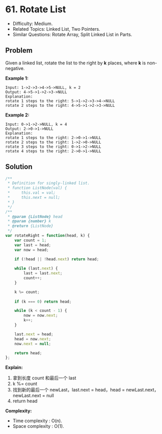 # 61. Rotate List

- Difficulty: Medium.
- Related Topics: Linked List, Two Pointers.
- Similar Questions: Rotate Array, Split Linked List in Parts.

## Problem

Given a linked list, rotate the list to the right by **k** places, where **k** is non-negative.

**Example 1:**

```
Input: 1->2->3->4->5->NULL, k = 2
Output: 4->5->1->2->3->NULL
Explanation:
rotate 1 steps to the right: 5->1->2->3->4->NULL
rotate 2 steps to the right: 4->5->1->2->3->NULL
```

**Example 2:**

```
Input: 0->1->2->NULL, k = 4
Output: 2->0->1->NULL
Explanation:
rotate 1 steps to the right: 2->0->1->NULL
rotate 2 steps to the right: 1->2->0->NULL
rotate 3 steps to the right: 0->1->2->NULL
rotate 4 steps to the right: 2->0->1->NULL
```

## Solution

```javascript
/**
 * Definition for singly-linked list.
 * function ListNode(val) {
 *     this.val = val;
 *     this.next = null;
 * }
 */
/**
 * @param {ListNode} head
 * @param {number} k
 * @return {ListNode}
 */
var rotateRight = function(head, k) {
	var count = 1;
	var last = head;
	var now = head;
	
	if (!head || !head.next) return head;

	while (last.next) {
		last = last.next;
		count++;
	}

	k %= count;
	
	if (k === 0) return head;

	while (k < count - 1) {
		now = now.next;
		k++;
	}

	last.next = head;
	head = now.next;
	now.next = null;

	return head;
};
```

**Explain:**

1. 拿到长度 count 和最后一个 last
2. k %= count
3. 找到新的最后一个 newLast，last.next = head，head = newLast.next，newLast.next = null
4. return head

**Complexity:**

* Time complexity : O(n).
* Space complexity : O(1).
